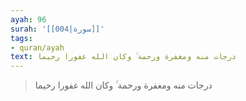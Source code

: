```yaml
---
ayah: 96
surah: '[[004|سورة]]'
tags:
- quran/ayah
text: درجات منه ومغفرة ورحمة ۚ وكان الله غفورا رحيما
---
```

> درجات منه ومغفرة ورحمة ۚ وكان الله غفورا رحيما
